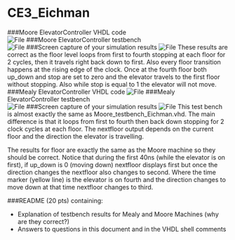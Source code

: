 CE3_Eichman
===========
###Moore ElevatorController VHDL code	
![File](https://github.com/DanielEichman/CE3_Eichman/blob/master/MooreElevatorController_Shell.vhd)
###Moore ElevatorController testbench	
![File](https://github.com/DanielEichman/CE3_Eichman/blob/master/Moore_testbench_Eichman.vhd)
###Screen capture of your simulation results
![File](https://raw.github.com/DanielEichman/CE3_Eichman/master/Moore_testbench_Eichman.JPG)
These results are correct as the floor level loops from first to fourth stopping at each floor for 2 cycles, then it travels right back down to first. Also every floor transition happens at the rising edge of the clock. Once at the fourth floor both up_down and stop are set to zero and the elevator travels to the first floor without stopping. Also while stop is equal to 1 the elevator will not move. 
###Mealy ElevatorController VHDL code
![File](https://github.com/DanielEichman/CE3_Eichman/blob/master/MealyElevatorController_Shell.vhd)
###Mealy ElevatorController testbench		
![File](https://github.com/DanielEichman/CE3_Eichman/blob/master/Mealy_testbench_Eichman.vhd)
###Screen capture of your simulation results
![File](https://raw.github.com/DanielEichman/CE3_Eichman/master/Mealy_testbench_Eichman.JPG)
This test bench is almost exactly the same as Moore_testbench_Eichman.vhd. The main difference is that it loops from first to fourth then back down stopping for 2 clock cycles at each floor. The nextfloor output depends on the current floor and the direction the elevator is travelling. 

The results for floor are exactly the same as the Moore machine so they should be correct. Notice that during the first 40ns (while the elevator is on first), if up_down is 0 (moving down) nextfloor displays first but once the direction changes the nextfloor also changes to second. Where the time marker (yellow line) is the elevator is on fourth and the direction changes to move down at that time nextfloor changes to third. 

###README (20 pts) containing:
- Explanation of testbench results for Mealy and Moore Machines (why are they correct?)
- Answers to questions in this document and in the VHDL shell comments	
